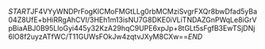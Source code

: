 $START$JF4VYyWNDPrFogKlCMoFMGtLLg0rbMCMziSvgrFXQr8bwDfad5yBa04Z8UfE+bHiRRgAhCVI/3HEh1m13isNU7G8DKE0iVLiTNDAZGnPWqLe8iGrVpBiaABJ0B95LloGyi445y32KzA29hqC9UPE6xpJp+8tGLt5sFgfB3EwTSjDNj6lO8f2uyzATfWC/T11GUWsFOkJw4zqtvJXyM8CXw==$END$